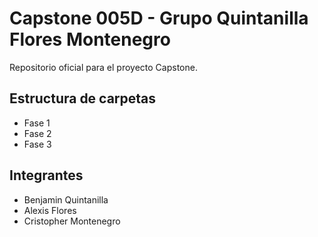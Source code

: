 # Capstone 005D - Grupo Quintanilla Flores Montenegro

Repositorio oficial para el proyecto Capstone.

## Estructura de carpetas
- Fase 1
- Fase 2
- Fase 3

## Integrantes
- Benjamin Quintanilla
- Alexis Flores
- Cristopher Montenegro
